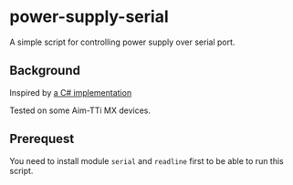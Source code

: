 # power-supply-serial
A simple script for controlling power supply over serial port.

## Background
Inspired by [a C# implementation](https://stackoverflow.com/a/75055922/23622431)

Tested on some Aim-TTi MX devices.

## Prerequest
You need to install module `serial` and `readline` first to be able to run this script.

